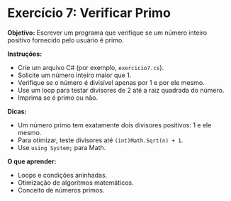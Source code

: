 # Exercício 7: Verificar Primo

**Objetivo:** Escrever um programa que verifique se um número inteiro positivo fornecido pelo usuário é primo.

**Instruções:**
- Crie um arquivo C# (por exemplo, `exercicio7.cs`).
- Solicite um número inteiro maior que 1.
- Verifique se o número é divisível apenas por 1 e por ele mesmo.
- Use um loop para testar divisores de 2 até a raiz quadrada do número.
- Imprima se é primo ou não.

**Dicas:**
- Um número primo tem exatamente dois divisores positivos: 1 e ele mesmo.
- Para otimizar, teste divisores até `(int)Math.Sqrt(n) + 1`.
- Use `using System;` para Math.

**O que aprender:**
- Loops e condições aninhadas.
- Otimização de algoritmos matemáticos.
- Conceito de números primos.